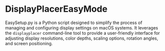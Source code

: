 # DisplayPlacerEasyMode
EasySetup.py is a Python script designed to simplify the process of managing and configuring display settings on macOS systems. It leverages the `displayplacer` command-line tool to provide a user-friendly interface for adjusting display resolutions, color depths, scaling options, rotation angles, and screen positioning.
